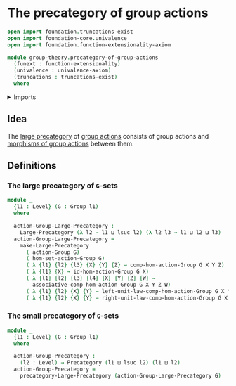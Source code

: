# The precategory of group actions

```agda
open import foundation.truncations-exist
open import foundation-core.univalence
open import foundation.function-extensionality-axiom

module group-theory.precategory-of-group-actions
  (funext : function-extensionality)
  (univalence : univalence-axiom)
  (truncations : truncations-exist)
  where
```

<details><summary>Imports</summary>

```agda
open import category-theory.large-precategories funext univalence truncations
open import category-theory.precategories funext univalence truncations

open import foundation.universe-levels

open import group-theory.group-actions funext univalence truncations
open import group-theory.groups funext univalence truncations
open import group-theory.homomorphisms-group-actions funext univalence truncations
```

</details>

## Idea

The [large precategory](category-theory.large-precategories.md) of
[group actions](group-theory.group-actions.md) consists of group actions and
[morphisms of group actions](group-theory.homomorphisms-group-actions.md)
between them.

## Definitions

### The large precategory of `G`-sets

```agda
module _
  {l1 : Level} (G : Group l1)
  where

  action-Group-Large-Precategory :
    Large-Precategory (λ l2 → l1 ⊔ lsuc l2) (λ l2 l3 → l1 ⊔ l2 ⊔ l3)
  action-Group-Large-Precategory =
    make-Large-Precategory
      ( action-Group G)
      ( hom-set-action-Group G)
      ( λ {l1} {l2} {l3} {X} {Y} {Z} → comp-hom-action-Group G X Y Z)
      ( λ {l1} {X} → id-hom-action-Group G X)
      ( λ {l1} {l2} {l3} {l4} {X} {Y} {Z} {W} →
        associative-comp-hom-action-Group G X Y Z W)
      ( λ {l1} {l2} {X} {Y} → left-unit-law-comp-hom-action-Group G X Y)
      ( λ {l1} {l2} {X} {Y} → right-unit-law-comp-hom-action-Group G X Y)
```

### The small precategory of `G`-sets

```agda
module _
  {l1 : Level} (G : Group l1)
  where

  action-Group-Precategory :
    (l2 : Level) → Precategory (l1 ⊔ lsuc l2) (l1 ⊔ l2)
  action-Group-Precategory =
    precategory-Large-Precategory (action-Group-Large-Precategory G)
```

